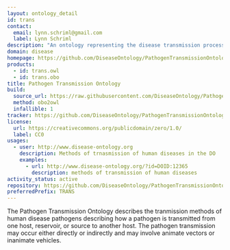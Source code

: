 ```yaml
---
layout: ontology_detail
id: trans
contact:
  email: lynn.schriml@gmail.com
  label: Lynn Schriml
description: "An ontology representing the disease transmission process during which the pathogen is transmitted directly or indirectly from its natural reservoir, a susceptible host or source to a new host."
domain: disease
homepage: https://github.com/DiseaseOntology/PathogenTransmissionOntology
products:
  - id: trans.owl
  - id: trans.obo
title: Pathogen Transmission Ontology
build:
  source_url: https://raw.githubusercontent.com/DiseaseOntology/PathogenTransmissionOntology/master/src/ontology/trans.obo
  method: obo2owl
  infallible: 1
tracker: https://github.com/DiseaseOntology/PathogenTransmissionOntology/issues
license:
  url: https://creativecommons.org/publicdomain/zero/1.0/
  label: CC0
usages:
  - user: http://www.disease-ontology.org
    description: Methods of trnasmission of human diseases in the DO
    examples:
      - url: http://www.disease-ontology.org/?id=DOID:12365
        description: methods of transmission of human diseases
activity_status: active
repository: https://github.com/DiseaseOntology/PathogenTransmissionOntology
preferredPrefix: TRANS
---
```


The Pathogen Transmission Ontology describes the tranmission methods of human disease pathogens describing how a pathogen is transmitted from one host, reservoir, or source to another host. The pathogen transmission may occur either directly or indirectly and may involve animate vectors or inanimate vehicles.
